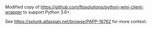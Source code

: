 Modified copy of https://github.com/ftpsolutions/python-wmi-client-wrapper to support Python 3.6+.

See https://splunk.atlassian.net/browse/PAPP-18762 for more context.
